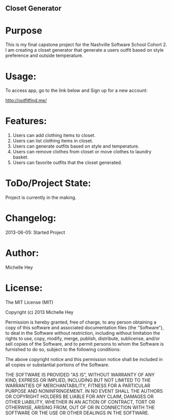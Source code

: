 Closet Generator
----------------

Purpose
=======

This is my final capstone project for the Nashville Software School Cohort 2. I am creating a closet generator that generate a users outfit based on style preference and outside temperature. 

Usage:
======

To access app, go to the link below and Sign up for a new account:

http://outfitfind.me/

Features:
=========

1. Users can add clothing items to closet.
2. Users can list clothing items in closet.
3. Users can generate outfits based on style and temperature. 
4. Users can remove clothes from closet or move clothes to laundry basket.
5. Users can favorite outfits that the closet generated. 

ToDo/Project State:
===================

Project is currently in the making.

Changelog:
==========

2013-06-05: Started Project

Author:
=======

Michelle Hey

License:
========

The MIT License (MIT)

Copyright (c) 2013 Michelle Hey

Permission is hereby granted, free of charge, to any person obtaining a copy
of this software and associated documentation files (the "Software"), to deal
in the Software without restriction, including without limitation the rights
to use, copy, modify, merge, publish, distribute, sublicense, and/or sell
copies of the Software, and to permit persons to whom the Software is
furnished to do so, subject to the following conditions:

The above copyright notice and this permission notice shall be included in
all copies or substantial portions of the Software.

THE SOFTWARE IS PROVIDED "AS IS", WITHOUT WARRANTY OF ANY KIND, EXPRESS OR
IMPLIED, INCLUDING BUT NOT LIMITED TO THE WARRANTIES OF MERCHANTABILITY,
FITNESS FOR A PARTICULAR PURPOSE AND NONINFRINGEMENT. IN NO EVENT SHALL THE
AUTHORS OR COPYRIGHT HOLDERS BE LIABLE FOR ANY CLAIM, DAMAGES OR OTHER
LIABILITY, WHETHER IN AN ACTION OF CONTRACT, TORT OR OTHERWISE, ARISING FROM,
OUT OF OR IN CONNECTION WITH THE SOFTWARE OR THE USE OR OTHER DEALINGS IN
THE SOFTWARE.


